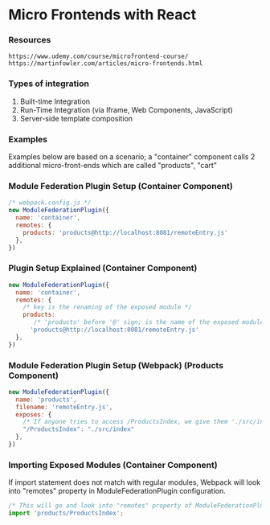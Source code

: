 # Micro Frontends with React

### Resources
```
https://www.udemy.com/course/microfrontend-course/
https://martinfowler.com/articles/micro-frontends.html
```

### Types of integration
1) Built-time Integration
2) Run-Time Integration (via Iframe, Web Components, JavaScript)
3) Server-side template composition

### Examples
Examples below are based on a scenario; a "container" component calls 2 additional micro-front-ends which are called "products", "cart"

### Module Federation Plugin Setup (Container Component)
```js
/* webpack.config.js */
new ModuleFederationPlugin({
  name: 'container',
  remotes: {
    products: 'products@http://localhost:8081/remoteEntry.js'
  },
})
```

### Plugin Setup Explained  (Container Component)
```js
new ModuleFederationPlugin({
  name: 'container',
  remotes: {
    /* key is the renaming of the exposed module */
    products: 
       /* 'products' before '@' sign; is the name of the exposed module defined in "products" component webpack config. */
      'products@http://localhost:8081/remoteEntry.js'
  },
})
```

### Module Federation Plugin Setup (Webpack) (Products Component)
```js
new ModuleFederationPlugin({
  name: 'products',
  filename: 'remoteEntry.js',
  exposes: {
    /* If anyone tries to access /ProductsIndex, we give them './src/index.js' */
    "/ProductsIndex": "./src/index"
  },
})
```


### Importing Exposed Modules (Container Component)
If import statement does not match with regular modules, Webpack will look into "remotes" property in ModuleFederationPlugin configuration.
```js
/* This will go and look into "remotes" property of ModuleFederationPlugin config */
import 'products/ProductsIndex';
```


